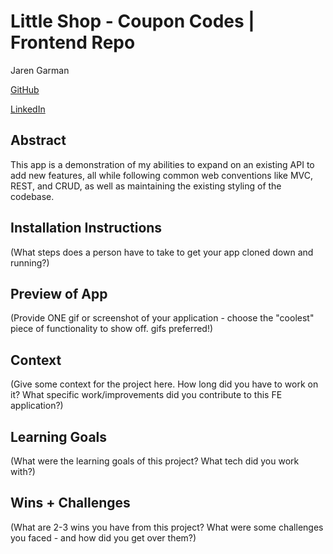# Little Shop - Coupon Codes | Frontend Repo

Jaren Garman

[GitHub](https://github.com/JarenGarman)

[LinkedIn](https://www.linkedin.com/in/jarengarman/)

## Abstract

This app is a demonstration of my abilities to expand on an existing API to add new features, all while following common web conventions like MVC, REST, and CRUD, as well as maintaining the existing styling of the codebase.

## Installation Instructions

(What steps does a person have to take to get your app cloned down and running?)

## Preview of App

(Provide ONE gif or screenshot of your application - choose the "coolest" piece of functionality to show off. gifs preferred!)

## Context

(Give some context for the project here. How long did you have to work on it? What specific work/improvements did you contribute to this FE application?)

## Learning Goals

(What were the learning goals of this project? What tech did you work with?)

## Wins + Challenges

(What are 2-3 wins you have from this project? What were some challenges you faced - and how did you get over them?)
